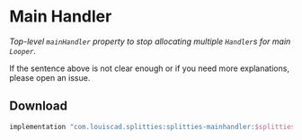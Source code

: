 # Main Handler

*Top-level `mainHandler` property to stop allocating multiple `Handler`s for
main `Looper`.*

If the sentence above is not clear enough or if you need more explanations,
please open an issue.

## Download

```groovy
implementation "com.louiscad.splitties:splitties-mainhandler:$splitties_version"
```
